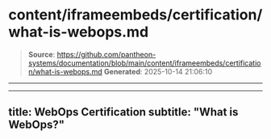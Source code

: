 # content/iframeembeds/certification/what-is-webops.md

> **Source**: https://github.com/pantheon-systems/documentation/blob/main/content/iframeembeds/certification/what-is-webops.md
> **Generated**: 2025-10-14 21:06:10

---

---
title: WebOps Certification
subtitle: "What is WebOps?"
---

<Partial file="certification-guide/what-is-webops.md" />
